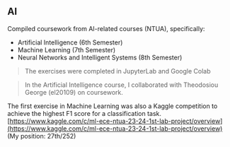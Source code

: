 ## AI

Compiled coursework from AI-related courses (NTUA), specifically:

- Artificial Intelligence (6th Semester)
- Machine Learning (7th Semester)
- Neural Networks and Intelligent Systems (8th Semester)

> The exercises were completed in JupyterLab and Google Colab

> In the Artificial Intelligence course, I collaborated with Theodosiou George (el20109) on coursework.

The first exercise in Machine Learning was also a Kaggle competition to achieve the highest F1 score for a classification task.  
[https://www.kaggle.com/c/ml-ece-ntua-23-24-1st-lab-project/overview](https://www.kaggle.com/c/ml-ece-ntua-23-24-1st-lab-project/overview)  
(My position: 27th/252)
